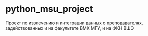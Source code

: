 # python_msu_project
Проект по извлечению и интеграции данных о преподавателях, задействованных и на факультете ВМК МГУ, и на ФКН ВШЭ
